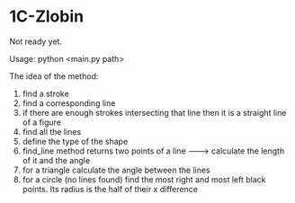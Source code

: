 # 1C-Zlobin

Not ready yet.

Usage:
python <main.py path> <filename>
 
The idea of the method:
1) find a stroke
2) find a corresponding line
3) if there are enough strokes intersecting that line then it is a straight line of a figure
4) find all the lines
5) define the type of the shape
6) find_line method returns two points of a line ---> calculate the length of it and the angle
7) for a triangle calculate the angle between the lines
8) for a circle (no lines found) find the most right and most left black points. Its radius is the half of their x difference

